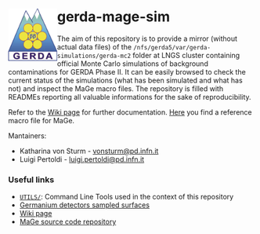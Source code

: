 <div class="header">
  <h1>gerda-mage-sim <img src="UTILS/gerda-logo.png" alt="logo" width="100" align="left"/> </h1>
</div>

The aim of this repository is to provide a mirror (without actual data files) of the `/nfs/gerda5/var/gerda-simulations/gerda-mc2` folder at LNGS cluster containing official Monte Carlo simulations of background contaminations for GERDA Phase II. It can be easily browsed to check the current status of the simulations (what has been simulated and what has not) and inspect the MaGe macro files. The repository is filled with READMEs reporting all valuable informations for the sake of reproducibility.

Refer to the [Wiki page](https://github.com/mppmu/gerda-snippets/wiki/MaGe-simulations-stored-at-LNGS) for further documentation. [Here](https://github.com/mppmu/gerda-snippets/tree/master/MaGe-macros) you find a reference macro file for MaGe.

Mantainers:
* Katharina von Sturm - [vonsturm@pd.infn.it](mailto:vonsturm@pd.infn.it)
* Luigi Pertoldi - [luigi.pertoldi@pd.infn.it](mailto:luigi.pertoldi@pd.infn.it)

### Useful links
* [`UTILS/`](https://github.com/gipert/gerda-mage-sim/tree/master/UTILS): Command Line Tools used in the context of this repository
* [Germanium detectors sampled surfaces](https://github.com/gipert/gerda-mage-sim/tree/master/gedet/surf/ver)
* [Wiki page](https://github.com/mppmu/gerda-snippets/wiki/MaGe-simulations-stored-at-LNGS)
* [MaGe source code repository](https://github.com/mppmu/MaGe)
